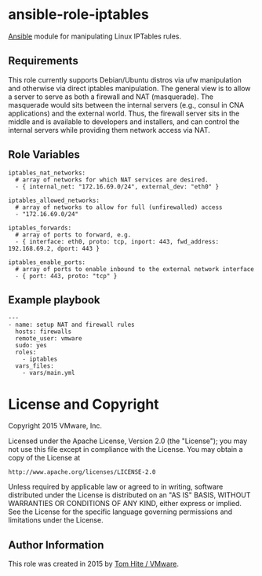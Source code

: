 # ansible-role-iptables

[Ansible](https://github.com/ansible/ansible) module for manipulating
Linux IPTables rules.

## Requirements

This role currently supports Debian/Ubuntu distros via ufw manipulation and otherwise
via direct iptables manipulation. The general view is to allow a server to serve as
both a firewall and NAT (masquerade). The masquerade would sits between the internal
servers (e.g., consul in CNA applications) and the external world. Thus, the firewall
server sits in the middle and is available to developers and installers,
and can control the internal servers while providing them network access via NAT.

## Role Variables
```
iptables_nat_networks:
  # array of networks for which NAT services are desired.
  - { internal_net: "172.16.69.0/24", external_dev: "eth0" }

iptables_allowed_networks:
  # array of networks to allow for full (unfirewalled) access
  - "172.16.69.0/24"

iptables_forwards:
  # array of ports to forward, e.g.
  - { interface: eth0, proto: tcp, inport: 443, fwd_address: 192.168.69.2, dport: 443 }

iptables_enable_ports:
  # array of ports to enable inbound to the external network interface
  - { port: 443, proto: "tcp" }
```

## Example playbook

```
---
- name: setup NAT and firewall rules
  hosts: firewalls
  remote_user: vmware
  sudo: yes
  roles:
    - iptables
  vars_files:
    - vars/main.yml
```

# License and Copyright

Copyright 2015 VMware, Inc.

Licensed under the Apache License, Version 2.0 (the "License");
you may not use this file except in compliance with the License.
You may obtain a copy of the License at

    http://www.apache.org/licenses/LICENSE-2.0

Unless required by applicable law or agreed to in writing, software
distributed under the License is distributed on an "AS IS" BASIS,
WITHOUT WARRANTIES OR CONDITIONS OF ANY KIND, either express or implied.
See the License for the specific language governing permissions and
limitations under the License.

## Author Information

This role was created in 2015 by [Tom Hite / VMware](http://www.vmware.com/).
